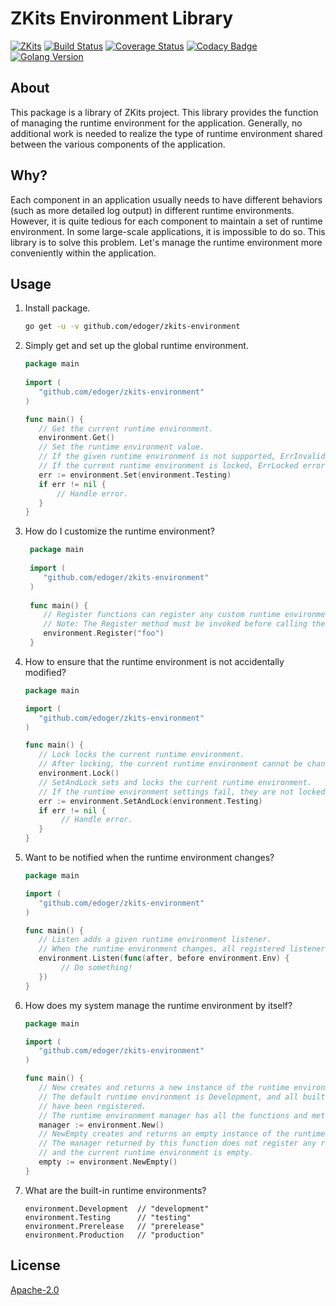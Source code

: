 # ZKits Environment Library #

[![ZKits](https://img.shields.io/badge/ZKits-Library-f3c)](https://github.com/edoger/zkits-environment)
[![Build Status](https://travis-ci.org/edoger/zkits-environment.svg?branch=master)](https://travis-ci.org/edoger/zkits-environment)
[![Coverage Status](https://coveralls.io/repos/github/edoger/zkits-environment/badge.svg?branch=master)](https://coveralls.io/github/edoger/zkits-environment?branch=master)
[![Codacy Badge](https://api.codacy.com/project/badge/Grade/5b5f1e62d67846b3813fc77634b8dff3)](https://www.codacy.com/manual/edoger/zkits-environment?utm_source=github.com&amp;utm_medium=referral&amp;utm_content=edoger/zkits-environment&amp;utm_campaign=Badge_Grade)
[![Golang Version](https://img.shields.io/badge/golang-1.13+-orange)](https://github.com/edoger/zkits-environment)

## About ##

This package is a library of ZKits project. 
This library provides the function of managing the runtime environment for the application. 
Generally, no additional work is needed to realize the type of runtime environment shared 
between the various components of the application.

## Why? ##

Each component in an application usually needs to have different behaviors (such as more detailed log output) 
in different runtime environments. 
However, it is quite tedious for each component to maintain a set of runtime environment. 
In some large-scale applications, it is impossible to do so. 
This library is to solve this problem. 
Let's manage the runtime environment more conveniently within the application.

## Usage ##

 1. Install package.
 
    ```sh
    go get -u -v github.com/edoger/zkits-environment
    ```
 
 2. Simply get and set up the global runtime environment.
 
    ```go
    package main
        
    import (
       "github.com/edoger/zkits-environment"
    )
    
    func main() {
       // Get the current runtime environment.
       environment.Get() 
       // Set the runtime environment value.
       // If the given runtime environment is not supported, ErrInvalidEnv error is returned.
       // If the current runtime environment is locked, ErrLocked error is returned.
       err := environment.Set(environment.Testing)
       if err != nil {
           // Handle error.
       }
    }
    ```
 
 3. How do I customize the runtime environment?
 
    ```go
     package main
         
     import (
        "github.com/edoger/zkits-environment"
     )
     
     func main() {
        // Register functions can register any custom runtime environment.
        // Note: The Register method must be invoked before calling the Set method.
        environment.Register("foo")    
     }
     ```
 
 4. How to ensure that the runtime environment is not accidentally modified?
 
    ```go
    package main
    
    import (
       "github.com/edoger/zkits-environment"
    )
    
    func main() {
       // Lock locks the current runtime environment.
       // After locking, the current runtime environment cannot be changed.
       environment.Lock()
       // SetAndLock sets and locks the current runtime environment.
       // If the runtime environment settings fail, they are not locked.
       err := environment.SetAndLock(environment.Testing)
       if err != nil {
            // Handle error.
       }
    }
    ```
 
 5. Want to be notified when the runtime environment changes?

    ```go
    package main
    
    import (
       "github.com/edoger/zkits-environment"
    )
    
    func main() {
       // Listen adds a given runtime environment listener.
       // When the runtime environment changes, all registered listeners will be executed.
       environment.Listen(func(after, before environment.Env) {
            // Do something! 
       })
    }
    ```
 
 6. How does my system manage the runtime environment by itself?

    ```go
    package main
    
    import (
       "github.com/edoger/zkits-environment"
    )
    
    func main() {
       // New creates and returns a new instance of the runtime environment manager.
       // The default runtime environment is Development, and all built-in runtime environments
       // have been registered.
       // The runtime environment manager has all the functions and methods of the same name!
       manager := environment.New()
       // NewEmpty creates and returns an empty instance of the runtime environment manager.
       // The manager returned by this function does not register any runtime environment,
       // and the current runtime environment is empty.
       empty := environment.NewEmpty()
    }
    ```
 
 7. What are the built-in runtime environments?
    ```
    environment.Development  // "development"
    environment.Testing      // "testing"
    environment.Prerelease   // "prerelease"
    environment.Production   // "production"
    ```

## License ##

[Apache-2.0](http://www.apache.org/licenses/LICENSE-2.0)
